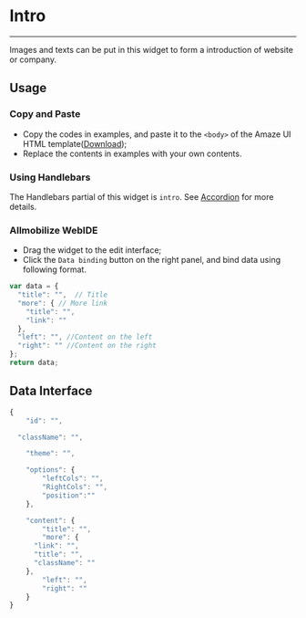 # Intro
---

Images and texts can be put in this widget to form a introduction of website or company.


## Usage

### Copy and Paste

- Copy the codes in examples, and paste it to the `<body>` of the Amaze UI HTML template([Download](/getting-started));
- Replace the contents in examples with your own contents.

### Using Handlebars

The Handlebars partial of this widget is `intro`. See [Accordion](/widgets/accordion) for more details.

### Allmobilize WebIDE

- Drag the widget to the edit interface;
- Click the `Data binding` button on the right panel, and bind data using following format.

```javascript
var data = {
  "title": "",  // Title
  "more": { // More link
    "title": "",
    "link": ""
  },
  "left": "", //Content on the left
  "right": "" //Content on the right
};
return data;
```

## Data Interface

```javascript
{
	"id": "",

  "className": "",

	"theme": "",

	"options": {
		"leftCols": "",
		"RightCols": "",
		"position":""
	},

	"content": {
		"title": "",
		"more": {
      "link": "",
      "title": "",
      "className": ""
    },
		"left": "",
		"right": ""
	}
}
```
